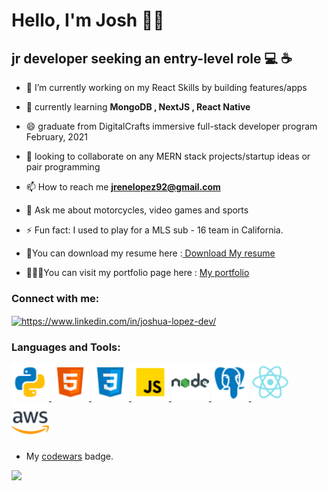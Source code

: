 


<!--
**JoshuaNow/JoshuaNow** is a ✨ _special_ ✨ repository because its `README.md` (this file) appears on your GitHub profile.

Here are some ideas to get you started:

- 🔭 I’m currently working on ...
- 🌱 I’m currently learning ...
- 👯 I’m looking to collaborate on ...
- 🤔 I’m looking for help with ...
- 💬 Ask me about ...
- 📫 How to reach me: ...
- 😄 Pronouns: ...
- ⚡ Fun fact: ...
-->
<!-- Header -->

<!-- <img src=https://www.codewars.com/users/JoshNow/badges/small" width="900" height="250" alt="Header picture" /> -->

<!-- Contact/Work -->
<h1 align="left"> Hello, I'm Josh 👋🏽 </h1>


<h2 align="left">jr developer seeking an entry-level role 💻 ☕️ </h2>

-   🔭 I’m currently working on my React Skills by building features/apps

-   🌱  currently learning <b> MongoDB , NextJS , React Native</b>

-   😄  graduate from DigitalCrafts immersive full-stack developer program February, 2021
  
-   👯  looking to collaborate on any MERN stack projects/startup ideas or pair programming

-   📫  How to reach me **jrenelopez92@gmail.com**

-   💬  Ask me about motorcycles, video games and sports

-   ⚡  Fun fact: I used to play for a MLS sub - 16 team in California.

-  📄You can download my resume here :<a href=https://github.com/JoshuaNow/JoshuaNow/files/7166386/JoshuaLopezResume.pdf > Download My resume </a>
- 👨🏽‍💻You can visit my portfolio page here : <a href=https://joshuanow.github.io/ > My portfolio </a>

<h3 align="left">Connect with me:</h3>
<p align="left">
<a href="https://www.linkedin.com/in/joshua-lopez-dev/" target="blank"><img align="center" src="https://cdn.jsdelivr.net/npm/simple-icons@3.0.1/icons/linkedin.svg" alt="https://www.linkedin.com/in/joshua-lopez-dev/" height="30" width="40" /></a>
</p>

<!-- Skills -->

<h3 align="left">Languages and Tools:</h3>
<p align="left"> 
<a href="https://www.python.org" target="_blank"> <img src="/images/icons8-python-48.png" alt="python" width="60" height="60"/>  </a> 
<a href="https://www.w3.org/html/" target="_blank"> <img src="/images/icons8-html-5-48.png" alt="html5" width="60" height="60"/>  </a> 
<a href="https://www.w3schools.com/css/" target="_blank"> <img src="/images/icons8-css3-48.png" alt="css3" width="60" height="60"/> </a> 
<a href="https://developer.mozilla.org/en-US/docs/Web/JavaScript" target="_blank"> <img src="/images/icons8-javascript-48.png" alt="javascript" width="60" height="60"/> </a> 
<a href="https://nodejs.org" target="_blank"> <img src="/images/icons8-nodejs-48.png" alt="nodejs" width="60" height="60"/> </a> 
<!-- <a href="https://expressjs.com" target="_blank"> <img src="/images/express2.png" alt="express" width="60" height="60" /> </a>  --> 
<a href="https://www.postgresql.org" target="_blank"> <img src="/images/icons8-postgresql-48.png" alt="postgresql" width="60" height="60"/> </a> 
<a href="https://reactjs.org/" target="_blank"> <img src="/images/icons8-react-native-48.png" alt="react" width="60" height="60"/> </a> 
<a href="https://aws.amazon.com" target="_blank"> <img src="/images/icons8-amazon-web-services-48.png" alt="aws" width="60" height="60"/> </a> 
  
- My <a href="https://www.codewars.com/">codewars</a> badge.
<img src="https://www.codewars.com/users/JoshNow/badges/small"/>
</p>
